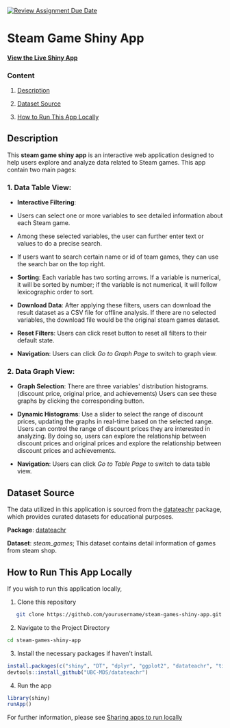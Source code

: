 [![Review Assignment Due Date](https://classroom.github.com/assets/deadline-readme-button-22041afd0340ce965d47ae6ef1cefeee28c7c493a6346c4f15d667ab976d596c.svg)](https://classroom.github.com/a/_WsouPuM)

# Steam Game Shiny App


#### [View the Live Shiny App]( https://zhili617.shinyapps.io/steam_games_shiny_app/)

### Content 

1. [Description](#description)
  
2. [Dataset Source](#dataset-source)
  
3. [How to Run This App Locally](#how-to-run-this-app-locally)
  

## Description
This **steam game shiny app** is an interactive web application designed to help 
users explore and analyze data related to Steam games. This app contain two main 
pages:

### 1. **Data Table View**:

* **Interactive Filtering**: 
 - Users can select one or more variables to see detailed information about each Steam game. 
 
 - Among these selected variables, the user can further enter text or values to do a precise search.
 
 - If users want to search certain name or id of team games, they can use the search bar on the top right.

* **Sorting**: 
Each variable has two sorting arrows. If a variable is numerical, it will be sorted by number;
if the variable is not numerical, it will follow lexicographic order to sort.

* **Download Data**: 
After applying these filters, users can download the result dataset as a CSV file for offline analysis. 
If there are no selected variables, the download file would be the original steam games dataset.

* **Reset Filters**: 
Users can click reset button to reset all filters to their default state.

* **Navigation**: 
Users can click *Go to Graph Page* to switch to graph view. 

### 2. **Data Graph View**:

* **Graph Selection**: 
There are three variables' distribution histograms. (discount price, original price, and achievements)
Users can see these graphs by clicking the corresponding button.

* **Dynamic Histograms**: 
Use a slider to select the range of discount prices, 
updating the graphs in real-time based on the selected range.
Users can control the range of discount prices they are interested in analyzing.
By doing so, users can explore the relationship between discount prices and original prices 
and explore the relationship between discount prices and achievements. 

* **Navigation**: 
Users can click *Go to Table Page* to switch to data table view. 


## Dataset Source

The data utilized in this application is sourced from the [datateachr](https://github.com/UBC-MDS/datateachr.git) package, 
which provides curated datasets for educational purposes.

**Package**: [datateachr](https://github.com/UBC-MDS/datateachr.git)

**Dataset**: *steam_games*; This dataset contains detail information of games from steam shop.

## How to Run This App Locally

If you wish to run this application locally, 

1. Clone this repository
```bash
   git clone https://github.com/yourusername/steam-games-shiny-app.git
```

2. Navigate to the Project Directory
```bash
cd steam-games-shiny-app
```

3. Install the necessary packages if haven't install.
```r
install.packages(c("shiny", "DT", "dplyr", "ggplot2", "datateachr", "tidyverse", "devtools"))
devtools::install_github("UBC-MDS/datateachr")
```

4. Run the app
```r
library(shiny)
runApp()
```

For further information, please see [Sharing apps to run locally](https://shiny.posit.co/r/articles/share/deployment-local/)
  